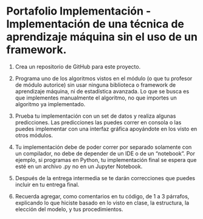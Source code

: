 # Portafolio Implementación - Implementación de una técnica de aprendizaje máquina sin el uso de un framework.
1. Crea un repositorio de GitHub para este proyecto.

2. Programa uno de los algoritmos vistos en el módulo (o que tu profesor de módulo autorice) sin usar ninguna biblioteca o framework de aprendizaje máquina, ni de estadística avanzada. Lo que se busca es que implementes manualmente el algoritmo, no que importes un algoritmo ya implementado. 

3. Prueba tu implementación con un set de datos y realiza algunas predicciones. Las predicciones las puedes correr en consola o las puedes implementar con una interfaz gráfica apoyándote en los visto en otros módulos.

4. Tu implementación debe de poder correr por separado solamente con un compilador, no debe de depender de un IDE o de un “notebook”. Por ejemplo, si programas en Python, tu implementación final se espera que esté en un archivo .py no en un Jupyter Notebook.

5. Después de la entrega intermedia se te darán correcciones que puedes incluir en tu entrega final.

6. Recuerda agregar, como comentarios en tu código, de 1 a 3 párrafos, explicando lo que hiciste basado en lo visto en clase, la estructura, la elección del modelo, y tus procedimientos.
